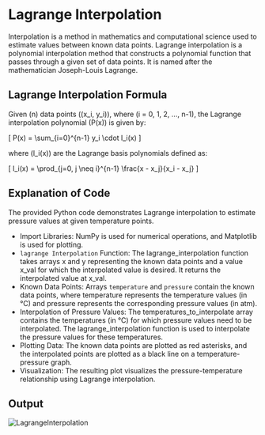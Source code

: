# Lagrange Interpolation

Interpolation is a method in mathematics and computational science used to estimate values between known data points. Lagrange interpolation is a polynomial interpolation method that constructs a polynomial function that passes through a given set of data points. It is named after the mathematician Joseph-Louis Lagrange.

## Lagrange Interpolation Formula

Given (n) data points ((x_i, y_i)), where (i = 0, 1, 2, ..., n-1), the Lagrange interpolation polynomial (P(x)) is given by:

\[ P(x) = \sum_{i=0}^{n-1} y_i \cdot l_i(x) \]

where (l_i(x)) are the Lagrange basis polynomials defined as:

\[ l_i(x) = \prod_{j=0, j \neq i}^{n-1} \frac{x - x_j}{x_i - x_j} \]

## Explanation of Code

The provided Python code demonstrates Lagrange interpolation to estimate pressure values at given temperature points. 

- Import Libraries: NumPy is used for numerical operations, and Matplotlib is used for plotting.
- `lagrange Interpolation` Function: The lagrange_interpolation function takes arrays x and y representing the known data points and a value x_val for which the interpolated value is desired. It returns the interpolated value at x_val.
- Known Data Points: Arrays `temperature` and `pressure` contain the known data points, where temperature represents the temperature values (in °C) and pressure represents the corresponding pressure values (in atm).
- Interpolation of Pressure Values: The temperatures_to_interpolate array contains the temperatures (in °C) for which pressure values need to be interpolated. The lagrange_interpolation function is used to interpolate the pressure values for these temperatures.
- Plotting Data: The known data points are plotted as red asterisks, and the interpolated points are plotted as a black line on a temperature-pressure graph.
- Visualization: The resulting plot visualizes the pressure-temperature relationship using Lagrange interpolation.


## Output

![LagrangeInterpolation](https://github.com/rashmi-kulkarni-ct402/Python/assets/158051740/d68da298-7741-4e25-8657-93c7822f2598)



